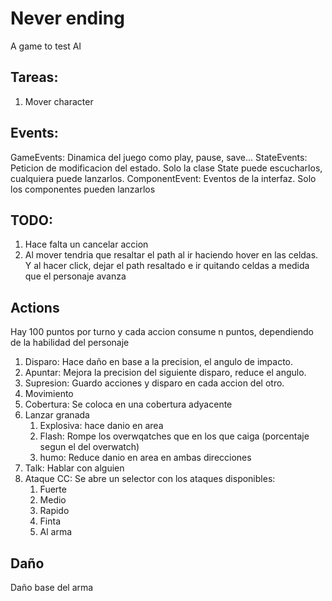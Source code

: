 # Never ending

A game to test AI

## Tareas:
1. Mover character

## Events:
GameEvents: Dinamica del juego como play, pause, save...
StateEvents: Peticion de modificacion del estado. Solo la clase State puede escucharlos, cualquiera puede lanzarlos.
ComponentEvent: Eventos de la interfaz. Solo los componentes pueden lanzarlos

## TODO:
1. Hace falta un cancelar accion
1. Al mover tendria que resaltar el path al ir haciendo hover en las celdas. Y al hacer click, dejar el path resaltado e ir quitando celdas a medida que el personaje avanza

## Actions
Hay 100 puntos por turno y cada accion consume n puntos, dependiendo de la habilidad del personaje

1. Disparo: Hace daño en base a la precision, el angulo de impacto.
1. Apuntar: Mejora la precision del siguiente disparo, reduce el angulo.
1. Supresion: Guardo acciones y disparo en cada accion del otro.
1. Movimiento
1. Cobertura: Se coloca en una cobertura adyacente
1. Lanzar granada
    1. Explosiva: hace danio en area
    1. Flash: Rompe los overwqatches que en los que caiga (porcentaje segun el del overwatch)
    1. humo: Reduce danio en area en ambas direcciones
1. Talk: Hablar con alguien
1. Ataque CC: Se abre un selector con los ataques disponibles:
    1. Fuerte
    1. Medio
    1. Rapido
    1. Finta
    1. Al arma

## Daño
Daño base del arma 
